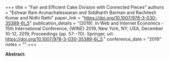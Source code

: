 +++
title = "Fair and Efficient Cake Division with Connected Pieces"
authors = "Eshwar Ram Arunachaleswaran and Siddharth Barman and Rachitesh Kumar and Nidhi Rathi"
paper_link = "https://doi.org/10.1007/978-3-030-35389-6\_5"
publication_details = "(2019). In Web and Internet Economics - 15th International Conference, {WINE} 2019, New York, NY, USA, December 10-12, 2019, Proceedings (pp. 57--70). Springer, url: <a href='https://doi.org/10.1007/978-3-030-35389-6\_5' target='_blank'>https://doi.org/10.1007/978-3-030-35389-6\_5</a>."
conference_date = "2019"
notes = ""
+++

<b>Abstract:</b>
